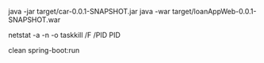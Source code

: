 java -jar target/car-0.0.1-SNAPSHOT.jar
java -war target/loanAppWeb-0.0.1-SNAPSHOT.war

netstat -a -n -o
taskkill /F /PID PID

clean spring-boot:run